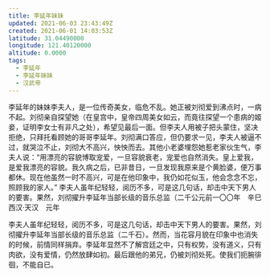 ```yaml
---
title: 李延年妹妹
updated: 2021-06-03 23:43:49Z
created: 2021-06-01 14:03:53Z
latitude: 31.04490000
longitude: 121.40120000
altitude: 0.0000
tags:
  - 李延年
  - 李延年妹妹
  - 汉武帝
---
```


李延年的妹妹李夫人，是一位传奇美女，临危不乱。她正被刘彻爱到沸点时，一病不起。刘彻亲自探望她（在皇宫中，皇帝四周美女如云，而竟往探望一个患病的姬妾，证明李女士有非凡之处），希望见最后一面。但李夫人用被子把头蒙住，坚决拒绝，只拜托看顾她的哥哥李延年。刘彻满口答应，但仍要求一见，李夫人被逼不过，就哭泣不止，刘彻大不高兴，怏怏而去。其他小老婆埋怨她惹老家伙生气，李夫人说：“用漂亮的容貌博取宠爱，一旦容貌衰老，宠爱也自然消失。皇上爱我，是爱我漂亮的容貌。我久病之后，已非昔日，一旦发现我原来是个黄脸婆，便万事都休。现在他虽然一时不高兴，可是在他印象中，我仍如花似玉，他会念念不忘，照顾我的家人。”
李夫人虽年纪轻轻，阅历不多，可是这几句话，却击中天下男人的要害。果然，刘彻擢升李延年当部长级的音乐总监（二千公元前一〇〇年　辛巳
西汉·天汉　元年



李夫人虽年纪轻轻，阅历不多，可是这几句话，却击中天下男人的要害。果然，刘彻擢升李延年当部长级的音乐总监（二千石）。然而，当花容月貌在印象中也消失的时候，前情同样捐弃。李延年显然不了解宫廷之中，只有权势，没有道义，只有肉欲，没有爱情，仍然放肆如初。最后跟他的弟兄，仍被刘彻处死。使我们扼腕徘徊，不能自已。
